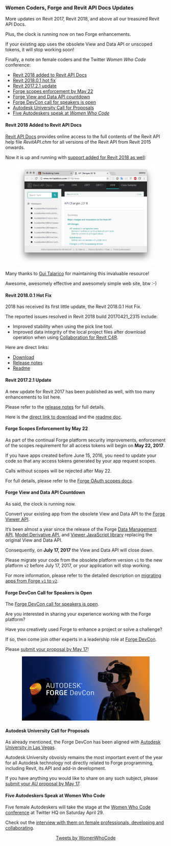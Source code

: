 <head>
<meta http-equiv="Content-Type" content="text/html; charset=utf-8">
<link rel="stylesheet" type="text/css" href="bc.css">
<script src="run_prettify.js" type="text/javascript"></script>
<!--
<script src="https://google-code-prettify.googlecode.com/svn/loader/run_prettify.js" type="text/javascript"></script>
-->
</head>

<!---


 #revitAPI #3dwebcoder @AutodeskRevit #adsk #aec #bim #dynamobim 

Updates on Revit 2017, Revit 2018, and above all our treasured Revit API Docs.
Plus, the clock is running now on two Forge enhancements.
Finally, a note on female coders and the <i>Women Who Code</i> conference
&ndash; Revit 2018 added to Revit API Docs
&ndash; Revit 2018.0.1 hot fix
&ndash; Revit 2017.2.1 update
&ndash; Forge scopes enforcement by May 22
&ndash; Forge View and Data API countdown
&ndash; Forge DevCon call for speakers is open
&ndash; Autodesk University call for proposals
&ndash; Five Autodeskers speak at <i>Women Who Code</i>...

-->

### Women Coders, Forge and Revit API Docs Updates

More updates on Revit 2017, Revit 2018, and above all our treasured Revit API Docs.

Plus, the clock is running now on two Forge enhancements.

If your existing app uses the obsolete View and Data API or unscoped tokens, it will stop working soon!

Finally, a note on female coders and the Twitter *Women Who Code* conference:

- [Revit 2018 added to Revit API Docs](#2)
- [Revit 2018.0.1 hot fix](#3)
- [Revit 2017.2.1 update](#4)
- [Forge scopes enforcement by May 22](#5)
- [Forge View and Data API countdown](#6)
- [Forge DevCon call for speakers is open](#7)
- [Autodesk University Call for Proposals](#8)
- [Five Autodeskers speak at *Women Who Code*](#9)




#### <a name="2"></a>Revit 2018 Added to Revit API Docs

[Revit API Docs](http://www.revitapidocs.com) provides online access to the full contents of the Revit API help file *RevitAPI.chm* for all versions of the Revit API from Revit 2015 onwards.

Now it is up and running with [support added for Revit 2018 as well](http://www.revitapidocs.com/2018/news):

<center>
  <a href="http://www.revitapidocs.com/2018/news">
    <img src="img/revitapidocs2018.png" alt="Revit API Docs 2018" width="440">
  </a>
</center>

Many thanks to [Gui Talarico](http://gtalarico.com) for maintaining this invaluable resource!

Awesome, awesomely effective and awesomely simple web site, btw  :-)


#### <a name="3"></a>Revit 2018.0.1 Hot Fix

2018 has received its first little update, the Revit 2018.0.1 Hot Fix.

The reported issues resolved in Revit 2018 build 20170421_2315 include:

- Improved stability when using the pick line tool.
- Improved data integrity of the local project files after download operation when using [Collaboration for Revit C4R](http://www.autodesk.com/products/collaboration-for-revit/overview).

Here are direct links:

- [Download](http://up.autodesk.com/2018/RVT/Autodesk_Revit_2018_0_1.exe)
- [Release notes](http://revit.downloads.autodesk.com/download/2018_0_1_RVT/Docs/RelNotes/Autodesk_Revit_2018_0_1_ReleaseNotes.html)
- [Readme](http://up.autodesk.com/2018/RVT/Autodesk_Revit_2018_0_1_Readme.htm)


#### <a name="4"></a>Revit 2017.2.1 Update

A new update for Revit 2017 has been published as well, with too many enhancements to list here.

Please refer to the [release notes](http://revit.downloads.autodesk.com/download/2017_2_1_RVT/Docs/RelNotes/Autodesk_Revit_2017_2_1_ReleaseNotes.html) for full details.

Here is the [direct link to download](http://up.autodesk.com/2017/RVT/Autodesk_Revit_2017_2_1.exe) and
the [readme doc](http://up.autodesk.com/2017/RVT/Autodesk_Revit_2017_2_1_Readme.htm).


#### <a name="5"></a>Forge Scopes Enforcement by May 22

As part of the continual Forge platform security improvements, enforcement of the scopes requirement for all access tokens will begin on **May 22, 2017**.

If you have apps created before June 15, 2016, you need to update your code so that any access tokens generated by your app request scopes.

Calls without scopes will be rejected after May 22.

For full details, please refer to
the [Forge OAuth scopes docs](https://developer.autodesk.com/en/docs/oauth/v2/overview/scopes).


#### <a name="6"></a>Forge View and Data API Countdown

As said, the clock is running now.

Convert your existing app from the obsolete View and Data API to the [Forge Viewer API](https://developer.autodesk.com/en/docs/viewer/v2/overview).

It’s been almost a year since the release of the 
Forge [Data Management API](https://developer.autodesk.com/en/docs/data/v2/overview/),
[Model Derivative API](https://developer.autodesk.com/en/docs/model-derivative/v2/overview/),
and [Viewer JavaScript library](https://developer.autodesk.com/en/docs/viewer/v2/overview/) replacing
the original View and Data API.

Consequently, on **July 17, 2017** the View and Data API will close down.

Please migrate your code from the obsolete platform version `v1` to the new platform `v2` before July 17, 2017, or your application will stop working.

For more information, please refer to the detailed description 
on [migrating apps from Forge `v1` to `v2`](https://forge.autodesk.com/cloud_and_mobile/2016/09/autodesk-forge-apis-migrating-from-v1-to-v2.html).


#### <a name="7"></a>Forge DevCon Call for Speakers is Open

The [Forge DevCon call for speakers is open](https://forge.autodesk.com/blog/forge-devcon-announces-call-proposals).

Are you interested in sharing your experience working with the Forge platform?

Have you creatively used Forge to enhance a project or solve a challenge?

If so, then come join other experts in a leadership role at [Forge DevCon](https://forge.autodesk.com/devcon-2017).

Please [submit your proposal by May 17](https://forge.autodesk.com/blog/forge-devcon-announces-call-proposals)!

<center>
<img src="img/2017_forge_devcon_promo_image3_1024x512.png" alt="Forge DevCon" width="400">
</center>


#### <a name="8"></a>Autodesk University Call for Proposals

As already mentioned, the Forge DevCon has been aligned
with [Autodesk University in Las Vegas](http://au.autodesk.com).

Autodesk University obvoisly remains the most important event of the year for all Autodesk technology not directly related to Forge programming, including Revit, its API and add-in development.

If you have anything you would like to share on any such subject,
please [submit your AU proposal by May 17](http://au.autodesk.com/speaker-resource-center/call-for-proposals).


#### <a name="9"></a>Five Autodeskers Speak at Women Who Code

Five female Autodeskers will take the stage at
the [Women Who Code conference](https://www.womenwhocode.com/) at Twitter HQ on Saturday April 29.

Check out
the [interview with them on female professionals, developing and collaborating](https://forge.autodesk.com/blog/forge-ahead-join-us-industry-wide-conversation-and-twitter-women-who-codes-connect-17).

<center>
<a class="twitter-timeline" href="https://twitter.com/WomenWhoCode">Tweets by WomenWhoCode</a>
<script async src="http://platform.twitter.com/widgets.js" charset="utf-8"></script>
</center>
